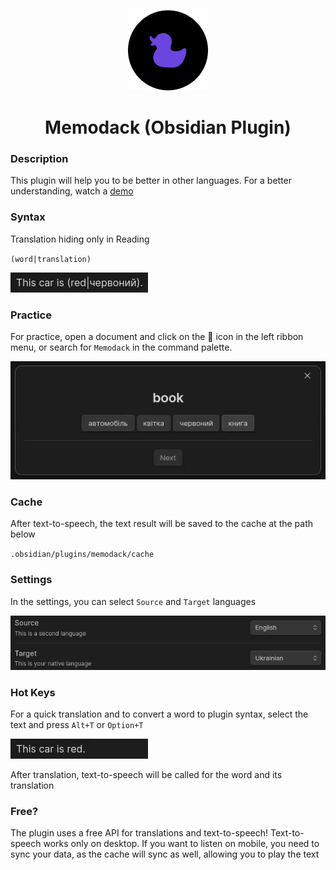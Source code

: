 <p align="center">
  <img alt="Memodack (Obsidian Plugin) Logo" src="logo.png" />
</p>

<h1 align="center">
  Memodack (Obsidian Plugin)
</h1>

### Description

This plugin will help you to be better in other languages. For a better understanding, watch a [demo](https://youtu.be/XK10tU6j4Vo)

### Syntax

Translation hiding only in Reading

`(word|translation)`

![alt text](syntax.gif)

### Practice

For practice, open a document and click on the 🦆 icon in the left ribbon menu, or search for `Memodack` in the command palette.

![alt text](practice.gif)

### Cache

After text-to-speech, the text result will be saved to the cache at the path below

`.obsidian/plugins/memodack/cache`

### Settings

In the settings, you can select `Source` and `Target` languages

![alt text](settings.png)

### Hot Keys

For a quick translation and to convert a word to plugin syntax, select the text and press `Alt+T` or `Option+T`

![alt text](translate.gif)

After translation, text-to-speech will be called for the word and its translation

### Free?

The plugin uses a free API for translations and text-to-speech! Text-to-speech works only on desktop. If you want to listen on mobile, you need to sync your data, as the cache will sync as well, allowing you to play the text
